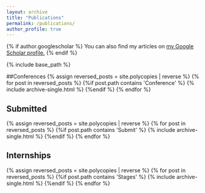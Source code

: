```yaml
---
layout: archive
title: "Publications"
permalink: /publications/
author_profile: true
---
```


{% if author.googlescholar %}
  You can also find my articles on <u><a href="{{author.googlescholar}}">my Google Scholar profile</a>.</u>
{% endif %}

{% include base_path %}

##Conferences
{% assign reversed_posts = site.polycopies | reverse %}
{% for post in reversed_posts %}
  {%if post.path contains 'Conference' %}
    {% include archive-single.html %}
  {%endif %}
{% endfor %}

## Submitted 
{% assign reversed_posts = site.polycopies | reverse %}
{% for post in reversed_posts %}
  {%if post.path contains 'Submit' %}
    {% include archive-single.html %}
  {%endif %}
{% endfor %}


## Internships
{% assign reversed_posts = site.polycopies | reverse %}
{% for post in reversed_posts %}
  {%if post.path contains 'Stages' %}
    {% include archive-single.html %}
  {%endif %}
{% endfor %}

